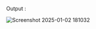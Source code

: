 
















Output :

![Screenshot 2025-01-02 181032](https://github.com/user-attachments/assets/ac3bf172-4418-4f6c-b873-48018b676916)
